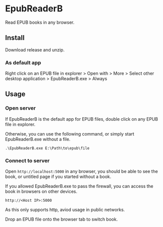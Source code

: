 # EpubReaderB

Read EPUB books in any browser.

## Install

Download release and unzip.

### As default app

Right click on an EPUB file in explorer > Open with > More > Select other desktop application > EpubReaderB.exe > Always

## Usage

### Open server

If EpubReaderB is the default app for EPUB files, double click on any EPUB file in explorer.

Otherwise, you can use the following command, or simply start EpubReaderB.exe without a file.

```
.\EpubReaderB.exe E:\Path\to\epub\file
```

### Connect to server

Open `http://localhost:5000` in any browser, you should be able to see the book, or untitled page if you started without a book.

If you allowed EpubReaderB.exe to pass the firewall, you can access the book in browsers on other devices.

```
http://<Host IP>:5000
```

As this only supports http, aviod usage in public networks.

Drop an EPUB file onto the browser tab to switch book.
